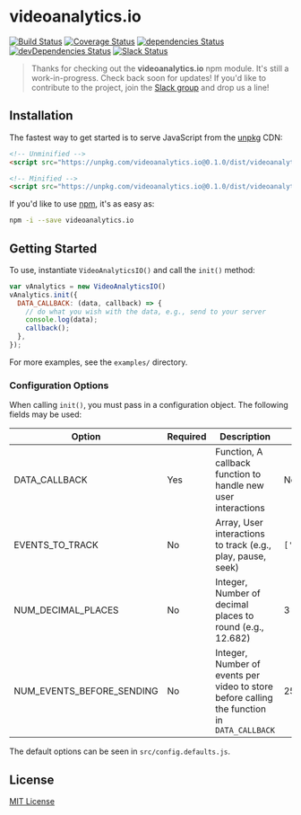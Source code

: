 # videoanalytics.io

[![Build Status](https://img.shields.io/travis/videoanalyticsio/videoanalytics.io/master.svg)](https://travis-ci.org/videoanalyticsio/videoanalytics.io) [![Coverage Status](https://img.shields.io/coveralls/videoanalyticsio/videoanalytics.io/master.svg)](https://coveralls.io/github/videoanalyticsio/videoanalytics.io?branch=master) [![dependencies Status](https://img.shields.io/david/videoanalyticsio/videoanalytics.io.svg)](https://david-dm.org/videoanalyticsio/videoanalytics.io) [![devDependencies Status](https://img.shields.io/david/dev/videoanalyticsio/videoanalytics.io.svg)](https://david-dm.org/videoanalyticsio/videoanalytics.io?type=dev) [![Slack Status](http://slack.videoanalytics.io/badge.svg)](http://slack.videoanalytics.io)

> Thanks for checking out the **videoanalytics.io** npm module. It's still a work-in-progress. Check back soon for updates!
> If you'd like to contribute to the project, join the [Slack group](http://slack.videoanalytics.io) and drop us a line!

## Installation

The fastest way to get started is to serve JavaScript from the [unpkg](https://unpkg.com/) CDN:

```html
<!-- Unminified -->
<script src="https://unpkg.com/videoanalytics.io@0.1.0/dist/videoanalytics.io.js"></script>

<!-- Minified -->
<script src="https://unpkg.com/videoanalytics.io@0.1.0/dist/videoanalytics.io.min.js"></script>
```

If you'd like to use [npm](https://www.npmjs.com/), it's as easy as:

```sh
npm -i --save videoanalytics.io
```

## Getting Started

To use, instantiate `VideoAnalyticsIO()` and call the `init()` method:

```javascript
var vAnalytics = new VideoAnalyticsIO()
vAnalytics.init({
  DATA_CALLBACK: (data, callback) => {
    // do what you wish with the data, e.g., send to your server
    console.log(data);
    callback();
  },
});
```

For more examples, see the `examples/` directory.

### Configuration Options
When calling `init()`, you must pass in a configuration object. The following fields may be used:

| Option | Required | Description | Default |
| ------ | ---------| ----------- | ------- |
| DATA_CALLBACK | Yes | Function, A callback function to handle new user interactions | None |
| EVENTS_TO_TRACK | No | Array, User interactions to track (e.g., play, pause, seek) | `['loaded','end','seek','play','pause','volumeChange']` |
| NUM_DECIMAL_PLACES | No | Integer, Number of decimal places to round (e.g., 12.682) | 3 |
| NUM_EVENTS_BEFORE_SENDING | No | Integer, Number of events per video to store before calling the function in `DATA_CALLBACK` | 25 |

The default options can be seen in `src/config.defaults.js`.

## License
[MIT License](LICENSE.md)

